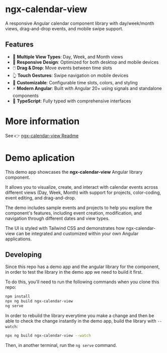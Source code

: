 # ngx-calendar-view

A responsive Angular calendar component library with day/week/month views, drag-and-drop events, and mobile swipe support.

## Features

- 📅 **Multiple View Types**: Day, Week, and Month views
- 📱 **Responsive Design**: Optimized for both desktop and mobile devices
- 🖱️ **Drag & Drop**: Move events between time slots
- 👆 **Touch Gestures**: Swipe navigation on mobile devices
- 🎨 **Customizable**: Configurable time slots, colors, and styling
- ⚡ **Modern Angular**: Built with Angular 20+ using signals and standalone components
- 🎯 **TypeScript**: Fully typed with comprehensive interfaces

# More information

See 👉 [ngx-calendar-view Readme](./projects/ngx-calendar-view/README.md) 


# Demo aplication

This demo app showcases the **ngx-calendar-view** Angular library component. 

It allows you to visualize, create, and interact with calendar events across different views (Day, Week, Month) with support for projects, color-coding, event editing, and drag-and-drop. 

The demo includes sample events and projects to help you explore the component's features, including event creation, modification, and navigation through different dates and view types. 

The UI is styled with Tailwind CSS and demonstrates how ngx-calendar-view can be integrated and customized within your own Angular applications.


## Developing

Since this repo has a demo app and the angular library for the component, in order to test the library in the demo app we need to build it first. 

To do this, you'll need to run the following commands when you clone this repo:
```bash
npm install
npx ng build ngx-calendar-view
ng serve
```

In order to rebuild the library everytime you make a change and then be able to check the change instantly in the demo app, build the library with `--watch`:
```bash
npx ng build ngx-calendar-view --watch
```

Then, in another terminal, run the `ng serve` command.